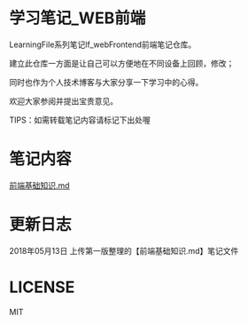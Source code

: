 # 学习笔记_WEB前端

LearningFile系列笔记lf_webFrontend前端笔记仓库。

建立此仓库一方面是让自己可以方便地在不同设备上回顾，修改；

同时也作为个人技术博客与大家分享一下学习中的心得。

欢迎大家参阅并提出宝贵意见。

TIPS：如需转载笔记内容请标记下出处喔

# 笔记内容
[前端基础知识.md](前端基础知识.md)

# 更新日志
2018年05月13日  上传第一版整理的【前端基础知识.md】笔记文件

# LICENSE
MIT